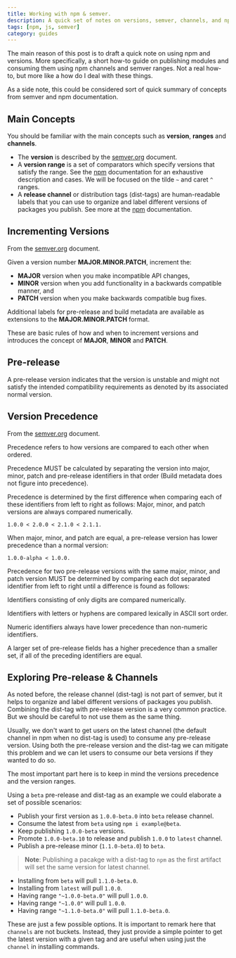 ```yaml
---
title: Working with npm & semver.
description: A quick set of notes on versions, semver, channels, and npm.
tags: [npm, js, semver]
category: guides
---
```


The main reason of this post is to draft a quick note on using npm and versions.
More specifically, a short how-to guide on publishing modules and consuming them using npm channels and semver ranges. Not a real how-to, but more like a how do I deal with these things.

As a side note, this could be considered sort of quick summary of concepts from semver and npm documentation.

## Main Concepts

You should be familiar with the main concepts such as **version**, **ranges** and **channels**. 

- The **version** is described by the [semver.org](https://semver.org/) document.
- A **version range** is a set of comparators which specify versions that satisfy the range. See the [npm](https://docs.npmjs.com/cli/v6/using-npm/semver#ranges) documentation for an exhaustive description and cases. We will be focused on the tilde `~` and caret `^` ranges.
- A **release channel** or distribution tags (dist-tags) are human-readable labels that you can use to organize and label different versions of packages you publish. See more at the [npm](https://docs.npmjs.com/cli/v6/commands/npm-dist-tag#purpose) documentation.


## Incrementing Versions

From the [semver.org](https://semver.org/) document. 

Given a version number **MAJOR.MINOR.PATCH**, increment the:

 - **MAJOR** version when you make incompatible API changes,  
 - **MINOR** version when you add functionality in a backwards compatible manner, and  
 - **PATCH** version when you make backwards compatible bug fixes.   
 
Additional labels for pre-release and build metadata are available as extensions to the **MAJOR.MINOR.PATCH** format.

These are basic rules of how and when to increment versions and introduces the concept of **MAJOR**, **MINOR** and **PATCH**. 

## Pre-release

A pre-release version indicates that the version is unstable and might not satisfy the intended compatibility requirements as denoted by its associated normal version.

## Version Precedence

From the [semver.org](https://semver.org/) document. 

Precedence refers to how versions are compared to each other when ordered.

Precedence MUST be calculated by separating the version into major, minor, patch and pre-release identifiers in that order (Build metadata does not figure into precedence).

Precedence is determined by the first difference when comparing each of these identifiers from left to right as follows: Major, minor, and patch versions are always compared numerically.

```
1.0.0 < 2.0.0 < 2.1.0 < 2.1.1.
```

When major, minor, and patch are equal, a pre-release version has lower precedence than a normal version:

```
1.0.0-alpha < 1.0.0.
```

Precedence for two pre-release versions with the same major, minor, and patch version MUST be determined by comparing each dot separated identifier from left to right until a difference is found as follows:

Identifiers consisting of only digits are compared numerically.

Identifiers with letters or hyphens are compared lexically in ASCII sort order.

Numeric identifiers always have lower precedence than non-numeric identifiers.

A larger set of pre-release fields has a higher precedence than a smaller set, if all of the preceding identifiers are equal.

## Exploring Pre-release & Channels

As noted before, the release channel (dist-tag) is not part of semver, but it helps to organize and label different versions of packages you publish.
Combining the dist-tag with pre-release version is a very common practice. But we should be careful to not use them as the same thing. 

Usually, we don't want to get users on the latest channel (the default channel in npm when no dist-tag is used) to consume any pre-release version. 
Using both the pre-release version and the dist-tag we can mitigate this problem and we can let users to consume our beta versions if they wanted to do so.

The most important part here is to keep in mind the versions precedence and the version ranges.

Using a `beta` pre-release and dist-tag as an example we could elaborate a set of possible scenarios:

- Publish your first version as `1.0.0-beta.0` into `beta` release channel.
- Consume the latest from `beta` using `npm i example@beta`.
- Keep publishing `1.0.0-beta` versions.
- Promote `1.0.0-beta.10` to release and publish `1.0.0` to `latest` channel.
- Publish a pre-release minor (`1.1.0-beta.0`) to `beta`.

> **Note**: Publishing a pacakge with a dist-tag to `npm` as the first artifact will set the same version for latest channel.

- Installing from `beta` will pull `1.1.0-beta.0`.
- Installing from `latest` will pull `1.0.0`.
- Having range `"~1.0.0-beta.0"` will pull `1.0.0`.
- Having range `"~1.0.0"` will pull `1.0.0`.
- Having range `"~1.1.0-beta.0"` will pull `1.1.0-beta.0`.

These are just a few possible options. It is important to remark here that `channels` are not buckets. Instead, they just provide a simple pointer to get the latest version with a given tag and are useful when using just the `channel` in installing commands.
